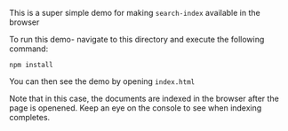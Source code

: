 This is a super simple demo for making `search-index` available in the browser

To run this demo- navigate to this directory and execute the following command:

`npm install`

You can then see the demo by opening `index.html`

Note that in this case, the documents are indexed in the browser after
the page is openened. Keep an eye on the console to see when indexing
completes.

